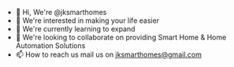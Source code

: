 - 👋 Hi, We're @jksmarthomes
- 👀 We're interested in making your life easier
- 🌱 We're currently learning to expand
- 💞️ We're looking to collaborate on providing Smart Home & Home Automation Solutions
- 📫 How to reach us mail us on jksmarthomes@gmail.com

<!---
jksmarthomes/jksmarthomes is a ✨ special ✨ repository because its `README.md` (this file) appears on your GitHub profile.
You can click the Preview link to take a look at your changes.
--->
